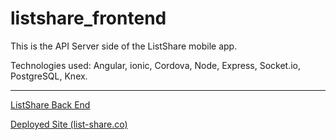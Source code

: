 # listshare_frontend

This is the API Server side of the ListShare mobile app.

Technologies used: Angular, ionic, Cordova, Node, Express, Socket.io, PostgreSQL, Knex.

---

[ListShare Back End](https://github.com/micah-eberhard/listShare_backend)

[Deployed Site (list-share.co)](http://list-share.co)

